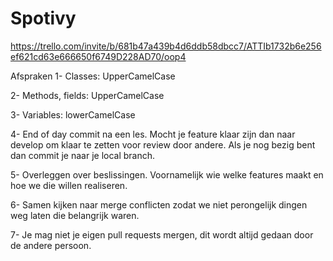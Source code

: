 # Spotivy

https://trello.com/invite/b/681b47a439b4d6ddb58dbcc7/ATTIb1732b6e256ef621cd63e666650f6749D228AD70/oop4

Afspraken 
1- Classes: UpperCamelCase

2- Methods, fields: UpperCamelCase

3- Variables: lowerCamelCase

4- End of day commit na een les. Mocht je feature klaar zijn dan naar develop om klaar te zetten voor review door andere. Als je nog bezig bent dan commit je naar je local branch.

5- Overleggen over beslissingen. Voornamelijk wie welke features maakt en hoe we die willen realiseren.

6- Samen kijken naar merge conflicten zodat we niet perongelijk dingen weg laten die belangrijk waren. 

7- Je mag niet je eigen pull requests mergen, dit wordt altijd gedaan door de andere persoon.
